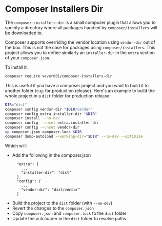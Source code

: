 # Composer Installers Dir

The `composer-installers-dir` is a small composer plugin that allows you to specify a directory where all packages
handled by `composer/installers` will be downloaded to.

Composer supports overriding the vendor location using `vendor-dir` out of the box.
This is not the case for packages using `composer/installers`.
This project allows you to define similarly an `installer-dir` in the `extra` section of your `composer.json`.

To install it:
```sh
composer require vever001/composer-installers-dir
```

This is useful if you have a composer project and you want to build it to another folder (e.g: for production release).
Here's an example to build the whole project in a `dist` folder for production release:
```sh
DIR="dist"
composer config vendor-dir "$DIR/vendor"
composer config extra.installer-dir "$DIR"
composer install --no-dev
composer config --unset extra.installer-dir
composer config --unset vendor-dir
cp composer.json composer.lock $DIR
composer dump-autoload --working-dir="$DIR" --no-dev --optimize
```

Which will:
  - Add the following in the composer.json
    ```
      "extra": {
        ...
        "installer-dir": "dist"
      },
      "config": {
        ...
        "vendor-dir": "dist/vendor"
      }
    ```
  - Build the project to the `dist` folder (with `--no-dev`)
  - Revert the changes to the `composer.json`
  - Copy `composer.json` and `composer.lock` to the `dist` folder
  - Update the autoloader in the `dist` folder to resolve paths
